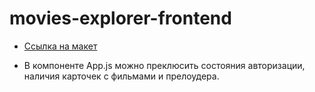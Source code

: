 # movies-explorer-frontend

* [Ссылка на макет](https://disk.yandex.ru/d/gw_HzLxhmQ4slA)

* В компоненте App.js можно преклюсить состояния авторизации, наличия карточек с фильмами и прелоудера.